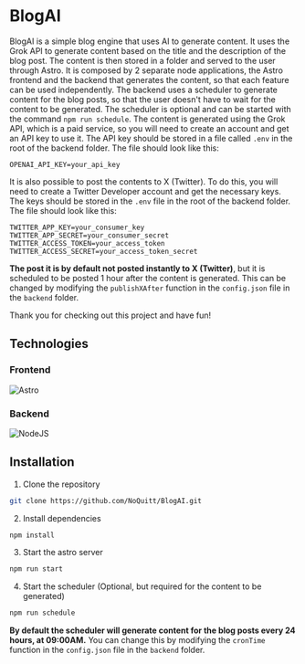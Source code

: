 # BlogAI

BlogAI is a simple blog engine that uses AI to generate content. It uses the Grok API to generate content based on the title and the description of the blog post. The content is then stored in a folder and served to the user through Astro. It is composed by 2 separate node applications, the Astro frontend and the backend that generates the content, so that each feature can be used independently. The backend uses a scheduler to generate content for the blog posts, so that the user doesn't have to wait for the content to be generated. The scheduler is optional and can be started with the command `npm run schedule`. The content is generated using the Grok API, which is a paid service, so you will need to create an account and get an API key to use it. The API key should be stored in a file called `.env` in the root of the backend folder. The file should look like this:

```
OPENAI_API_KEY=your_api_key
```

It is also possible to post the contents to X (Twitter). To do this, you will need to create a Twitter Developer account and get the necessary keys. The keys should be stored in the `.env` file in the root of the backend folder. The file should look like this:

```
TWITTER_APP_KEY=your_consumer_key
TWITTER_APP_SECRET=your_consumer_secret
TWITTER_ACCESS_TOKEN=your_access_token
TWITTER_ACCESS_SECRET=your_access_token_secret
```

**The post it is by default not posted instantly to X (Twitter)**, but it is scheduled to be posted 1 hour after the content is generated. This can be changed by modifying the `publishXAfter` function in the `config.json` file in the `backend` folder.

Thank you for checking out this project and have fun!

## Technologies

### Frontend

![Astro](https://img.shields.io/badge/astro-%232C2052.svg?style=for-the-badge&logo=astro&logoColor=white)

### Backend

![NodeJS](https://img.shields.io/badge/node.js-6DA55F?style=for-the-badge&logo=node.js&logoColor=white)

## Installation

1. Clone the repository

```bash
git clone https://github.com/NoQuitt/BlogAI.git
```

2. Install dependencies

```bash
npm install
```

3. Start the astro server

```bash
npm run start
```

4. Start the scheduler (Optional, but required for the content to be generated)

```bash
npm run schedule
```

**By default the scheduler will generate content for the blog posts every 24 hours, at 09:00AM.** You can change this by modifying the `cronTime` function in the `config.json` file in the `backend` folder.
